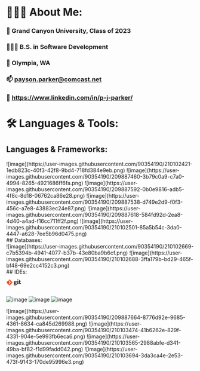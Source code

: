 # 👨🏻‍💻 About Me:
### 🏫 Grand Canyon University, Class of 2023
### 👨🏻‍🎓 B.S. in Software Development
### 📍 Olympia, WA
### 📫 payson.parker@comcast.net
### 🔗 https://www.linkedin.com/in/p-j-parker/

# 🛠 Languages & Tools:
## Languages & Frameworks:
<div>
  ![image](https://user-images.githubusercontent.com/90354190/210102421-1edb823c-40f3-42f8-9bd4-718fd384e9eb.png)
  ![image](https://user-images.githubusercontent.com/90354190/209887460-3b79c0a9-c7a0-4994-8265-4921686ff6fa.png)
  ![image](https://user-images.githubusercontent.com/90354190/209887592-0b0e9816-adb5-4f8c-8d18-06762ca86e28.png)
  ![image](https://user-images.githubusercontent.com/90354190/209887538-d749e2d9-f0f3-456c-a7e8-43883ec24e87.png)
  ![image](https://user-images.githubusercontent.com/90354190/209887618-584fd92d-2ea8-4d40-a4ad-f16cc711ff2f.png)
  ![image](https://user-images.githubusercontent.com/90354190/210102501-85a5b54c-3da0-4447-a628-7ee5b96d0475.png)
</div>
## Databases:
<div>
  ![image](https://user-images.githubusercontent.com/90354190/210102669-c7b5394b-4941-4077-b37b-43e80ba9b6cf.png)
  ![image](https://user-images.githubusercontent.com/90354190/210102688-3ffa179b-bd29-465f-bf48-69e2cc4152c3.png)
</div>
## IDEs:
<div>
  <img src="https://github.com/devicons/devicon/blob/master/icons/git/git-original-wordmark.svg" title="Git" **alt="Git" width="40" height="40"/>

  ![image](https://user-images.githubusercontent.com/90354190/209887805-48e353f5-bac9-43c3-99b8-d145beffaa1d.png)
  ![image](https://user-images.githubusercontent.com/90354190/209887847-d1ee6a0a-fbdd-40f6-984c-ba0a63563688.png)
  ![image](https://user-images.githubusercontent.com/90354190/210103026-75939fdc-4d61-4749-9465-b3eea60c5f61.png)
</div
## Other Tools:
<div>
  ![image](https://user-images.githubusercontent.com/90354190/209887664-8776d92e-9685-4361-8634-ca845d269988.png)
  ![image](https://user-images.githubusercontent.com/90354190/210103474-41b6262e-829f-4331-904e-5e993fb6eca6.png)
  ![image](https://user-images.githubusercontent.com/90354190/210103565-2988abfe-d341-49ba-bf82-f1d99fadd042.png)
  ![image](https://user-images.githubusercontent.com/90354190/210103694-3da3ca4e-2e53-473f-9143-170de95996e3.png)
</div>
<!--
**paysonjparker/paysonjparker** is a ✨ _special_ ✨ repository because its `README.md` (this file) appears on your GitHub profile.

Here are some ideas to get you started:

- 🔭 I’m currently working on ...
- 🌱 I’m currently learning ...
- 👯 I’m looking to collaborate on ...
- 🤔 I’m looking for help with ...
- 💬 Ask me about ...
- 📫 How to reach me: ...
- 😄 Pronouns: ...
- ⚡ Fun fact: ...
-->
